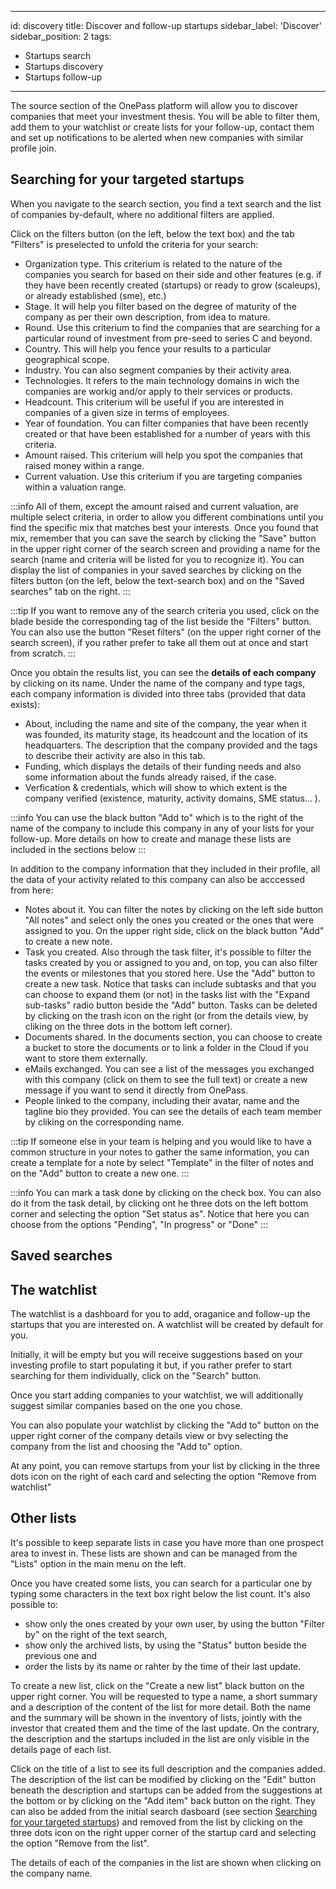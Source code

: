 ---
id: discovery
title: Discover and follow-up startups
sidebar_label: 'Discover'
sidebar_position: 2
tags:
  - Startups search
  - Startups discovery
  - Startups follow-up 
 ---



 The source section of the OnePass platform will allow you to discover companies that meet your investment thesis.
 You will be able to filter them, add them to your watchlist or create lists for your follow-up, contact them and set up notifications to be alerted when new companies with similar profile join.


 ## Searching for your targeted startups

When you navigate to the search section, you find a text search and the list of companies by-default, where no additional filters are applied.

Click on the filters button (on the left, below the text box) and the tab "Filters" is preselected to unfold the criteria for your search:
* Organization type. This criterium is related to the nature of the companies you search for based on their side and other features (e.g. if they have been recently created (startups) or ready to grow (scaleups), or already established (sme), etc.)
* Stage. It will help you filter based on the degree of maturity of the company as per their own description, from idea to mature.
* Round. Use this criterium to find the companies that are searching for a particular round of investment from pre-seed to series C and beyond.
* Country. This will help you fence your results to a particular geographical scope. 
* Industry. You can also segment companies by their activity area.
* Technologies. It refers to the main technology domains in wich the companies are workig and/or apply to their services or products.
* Headcount. This criterium will be useful if you are interested in companies of a given size in terms of employees.
* Year of foundation. You can filter companies that have been recently created or that have been established for a number of years with this criteria.
* Amount raised. This criterium will help you spot the companies that raised money within a range.
* Current valuation. Use this criterium if you are targeting companies within a valuation range.

:::info
All of them, except the amount raised and current valuation, are multiple select criteria, in order to allow you different combinations until you find the specific mix that matches best your interests. Once you found that mix, remember that you can save the search by clicking the "Save" button in the upper right corner of the search screen and providing a name for the search (name and criteria will be listed for you to recognize it).
You can display the list of companies in your saved searches by clicking on the filters button (on the left, below the text-search box) and on the "Saved searches" tab on the right. 
:::

:::tip
If you want to remove any of the search criteria you used, click on the blade beside the corresponding tag of the list beside the "Filters" button.
You can also use the button "Reset filters" (on the upper right corner of the search screen), if you rather prefer to take all them out at once and start from scratch.
:::

Once you obtain the results list, you can see the **details of each company** by clicking on its name. Under the name of the company and type tags, each company information is divided into three tabs (provided that data exists):
* About, including the name and site of the company, the year when it was founded, its maturity stage, its headcount and the location of its headquarters. The description that the company provided and the tags to describe their activity are also in this tab.
* Funding, which displays the details of their funding needs and also some information about the funds already raised, if the case.
* Verfication & credentials, which will show to which extent is the company verified (existence, maturity, activity domains, SME status... ).

:::info
You can use the black button "Add to" which is to the right of the name of the company to include this company in any of your lists for your follow-up. 
More details on how to create and manage these lists are included in the sections below
:::

In addition to the company information that they included in their profile, all the data of your activity related to this company can also be acccessed from here:
* Notes about it. You can filter the notes by clicking on the left side button "All notes" and select only the ones you created or the ones that were assigned to you. On the upper right side, click on the black button "Add" to create a new note.
* Task you created. Also through the task filter, it's possible to filter the tasks created by you or assigned to you and, on top, you can also filter the events or milestones that you stored here. Use the "Add" button to create a new task. Notice that tasks can include subtasks and that you can choose to expand them (or not) in the tasks list with the "Expand sub-tasks" radio button beside the "Add" button. Tasks can be deleted by clicking on the trash icon on the right (or from the details view, by cliking on the three dots in the bottom left corner).
* Documents shared. In the documents section, you can choose to create a bucket to store the documents or to link a folder in the Cloud if you want to store them externally.
* eMails exchanged. You can see a list of the messages you exchanged with this company (click on them to see the full text) or create a new message if you want to send it directly from OnePass.
* People linked to the company, including their avatar, name and the tagline bio they provided. You can see the details of each team member by cliking on the corresponding name.

:::tip
If someone else in your team is helping and you would like to have a common structure in your notes to gather the same information, you can create a template for a note by select "Template" in the filter of notes and on the "Add" button to create a new one.
:::

:::info
You can mark a task done by clicking on the check box. You can also do it from the task detail, by clicking ont he three dots on the left bottom corner and selecting the option "Set status as". Notice that here you can choose from the options "Pending", "In progress" or "Done"
:::


## Saved searches



## The watchlist

The watchlist is a dashboard for you to add, oraganice and follow-up the startups that you are interested on. A watchlist will be created by default for you. 

Initially, it will be empty but you will receive suggestions based on your investing profile to start populating it but, if you rather prefer to start searching for them individually, click on the "Search" button. 

Once you start adding companies to your watchlist, we will additionally suggest similar companies based on the one you chose.

You can also populate your watchlist by clicking the "Add to" button on the upper right corner of the company details view or bvy selecting the company from the list and choosing the "Add to" option.

At any point, you can remove startups from your list by clicking in the three dots icon on the right of each card and selecting the option "Remove from watchlist"


## Other lists

It's possible to keep separate lists in case you have more than one prospect area to invest in. These lists are shown and can be managed from the "Lists" option in the main menu on the left. 

Once you have created some lists, you can search for a particular one by typing some characters in the text box right below the list count. It's also possible to:
* show only the ones created by your own user, by using the button "Filter by" on the right of the text search, 
* show only the archived lists, by using the "Status" button beside the previous one and 
* order the lists by its name or rahter by the time of their last update.

To create a new list, click on the "Create a new list" black button on the upper right corner. You will be requested to type a name, a short summary and a description of the content of the list for more detail. Both the name and the summary will be shown in the inventory of lists, jointly with the investor that created them and the time of the last update. On the contrary, the description and the startups included in the list are only visible in the details page of each list.

Click on the title of a list to see its full description and the companies added. The description of the list can be modified by clicking on the "Edit" button beneath the description and startups can be added from the suggestions at the bottom or by clicking on the "Add item" back button on the right. They can also be added from the initial search dasboard (see section [Searching for your targeted startups](#-Searching-for-your-targeted-startups)) and removed from the list by clicking on the three dots icon on the right upper corner of the startup card and selecting the option "Remove from the list".

The details of each of the companies in the list are shown when clicking on the company name.